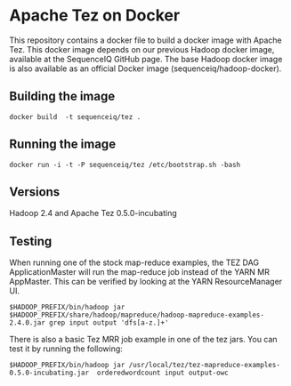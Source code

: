 Apache Tez on Docker
==========

This repository contains a docker file to build a docker image with Apache Tez. This docker image depends on our previous Hadoop docker image, available at the SequenceIQ GitHub page.
The base Hadoop docker image is also available as an official Docker image (sequenceiq/hadoop-docker).

## Building the image
```
docker build  -t sequenceiq/tez .
```

## Running the image
```
docker run -i -t -P sequenceiq/tez /etc/bootstrap.sh -bash
```

## Versions
Hadoop 2.4 and Apache Tez 0.5.0-incubating

## Testing
When running one of the stock map-reduce examples, the TEZ DAG ApplicationMaster will run the map-reduce job instead of the YARN MR AppMaster.
This can be verified by looking at the YARN ResourceManager UI.
```
$HADOOP_PREFIX/bin/hadoop jar $HADOOP_PREFIX/share/hadoop/mapreduce/hadoop-mapreduce-examples-2.4.0.jar grep input output 'dfs[a-z.]+'
```

There is also a basic Tez MRR job example in one of the tez jars. You can test it by running the following:
```
$HADOOP_PREFIX/bin/hadoop jar /usr/local/tez/tez-mapreduce-examples-0.5.0-incubating.jar  orderedwordcount input output-owc
```
